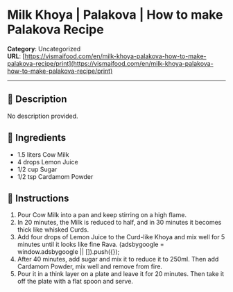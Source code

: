 # Milk Khoya | Palakova | How to make Palakova Recipe

**Category**: Uncategorized  
**URL**: [https://vismaifood.com/en/milk-khoya-palakova-how-to-make-palakova-recipe/print](https://vismaifood.com/en/milk-khoya-palakova-how-to-make-palakova-recipe/print)  


---

## 📝 Description
No description provided.



## 🧂 Ingredients
- 1.5 liters Cow Milk
- 4 drops Lemon Juice
- 1/2 cup Sugar
- 1/2 tsp Cardamom Powder

## 🍳 Instructions
1. Pour Cow Milk into a pan and keep stirring on a high flame.
2. In 20 minutes, the Milk is reduced to half, and in 30 minutes it becomes thick like whisked Curds.
3. Add four drops of Lemon Juice to the Curd-like Khoya and mix well for 5 minutes until it looks like fine Rava. (adsbygoogle = window.adsbygoogle || []).push({});
4. After 40 minutes, add sugar and mix it to reduce it to 250ml. Then add Cardamom Powder, mix well and remove from fire.
5. Pour it in a think layer on a plate and leave it for 20 minutes. Then take it off the plate with a flat spoon and serve.


